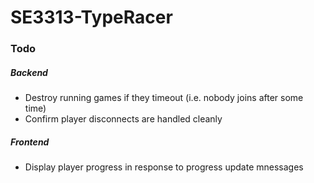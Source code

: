 # SE3313-TypeRacer

### Todo
##### Backend
- Destroy running games if they timeout (i.e. nobody joins after some time)
- Confirm player disconnects are handled cleanly

##### Frontend
- Display player progress in response to progress update mnessages